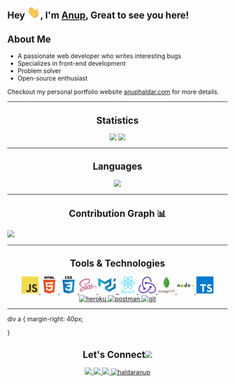 ## Hey <img src="https://raw.githubusercontent.com/ABSphreak/ABSphreak/master/gifs/Hi.gif" height="29px" />, I'm [Anup](https://anuphaldar.com/), Great to see you here!

## About Me
  -  A passionate web developer who writes interesting bugs
  -  Specializes in front-end development
  -  Problem solver
  -  Open-source enthusiast

Checkout my personal portfolio website [anuphaldar.com](https://anuphaldar.com) for more details.
  
  
---
<h2 align="center">Statistics </h2>
<p align="center">
<img width="48%" src="https://github-readme-stats.vercel.app/api?username=haldaranup&show_icons=true&theme=tokyonight" />     
 <img width="48%" src="https://github-readme-streak-stats.herokuapp.com/?user=haldaranup&show_icons=true&theme=tokyonight" />
     <p/>



     
---
<h2 align="center">Languages</h2>
<p align="center">
<img src="https://github-readme-stats.vercel.app/api/top-langs/?username=haldaranup&layout=compact&theme=tokyonight" />
    <p/>

---
<h2 align="center">Contribution Graph 📊</h2>

<img src="https://activity-graph.herokuapp.com/graph?username=haldaranup&theme=chartreuse-dark" />    
    
---
 <h2 align="center">Tools & Technologies </h2>
<p align="center"> <a href="https://developer.mozilla.org/en-US/docs/Web/JavaScript" target="_blank" rel="noreferrer"> <img src="https://raw.githubusercontent.com/devicons/devicon/master/icons/javascript/javascript-original.svg" alt="javascript" width="40" height="40"/> </a> <a href="https://www.w3.org/html/" target="_blank" rel="noreferrer"> <img src="https://raw.githubusercontent.com/devicons/devicon/master/icons/html5/html5-original-wordmark.svg" alt="html5" width="40" height="40"/> <a href="https://www.w3schools.com/css/" target="_blank" rel="noreferrer"> <img src="https://raw.githubusercontent.com/devicons/devicon/master/icons/css3/css3-original-wordmark.svg" alt="css3" width="40" height="40"/> </a> <a href="https://sass-lang.com" target="_blank" rel="noreferrer"> <img src="https://raw.githubusercontent.com/devicons/devicon/master/icons/sass/sass-original.svg" alt="sass" width="40" height="40"/> </a> <a href="https://mui.com" target="_blank" rel="noreferrer">  <img src="https://github.com/devicons/devicon/blob/master/icons/materialui/materialui-original.svg" title="Material UI" alt="Material UI" width="40" height="40"/>&nbsp; </a> <a href="https://reactjs.org/" target="_blank" rel="noreferrer"> <img src="https://raw.githubusercontent.com/devicons/devicon/master/icons/react/react-original-wordmark.svg" alt="react" width="40" height="40"/> </a> <a href="https://redux.js.org" target="_blank" rel="noreferrer"> <img src="https://raw.githubusercontent.com/devicons/devicon/master/icons/redux/redux-original.svg" alt="redux" width="40" height="40"/> </a> <a href="https://www.mongodb.com/" target="_blank" rel="noreferrer"> <img src="https://raw.githubusercontent.com/devicons/devicon/master/icons/mongodb/mongodb-original-wordmark.svg" alt="mongodb" width="40" height="40"/> </a> <a href="https://nodejs.org" target="_blank" rel="noreferrer"> <img src="https://raw.githubusercontent.com/devicons/devicon/master/icons/nodejs/nodejs-original-wordmark.svg" alt="nodejs" width="40" height="40"/> </a> <a href="https://www.typescriptlang.org/" target="_blank" rel="noreferrer"> <img src="https://raw.githubusercontent.com/devicons/devicon/master/icons/typescript/typescript-original.svg" alt="typescript" width="40" height="40"/> </a> <a href="https://heroku.com" target="_blank" rel="noreferrer"> <img src="https://www.vectorlogo.zone/logos/heroku/heroku-icon.svg" alt="heroku" width="40" height="40"/> </a> <a href="https://postman.com" target="_blank" rel="noreferrer"> <img src="https://www.vectorlogo.zone/logos/getpostman/getpostman-icon.svg" alt="postman" width="40" height="40"/> </a> <a href="https://git-scm.com/" target="_blank" rel="noreferrer"> <img src="https://www.vectorlogo.zone/logos/git-scm/git-scm-icon.svg" alt="git" width="40" height="40"/> </a>  </p>



 
 

<!--  <a href="https://expressjs.com" target="_blank" rel="noreferrer"> <img src="https://raw.githubusercontent.com/devicons/devicon/master/icons/express/express-original-wordmark.svg" alt="express" width="40" height="40"/> </a> -->
 

<!-- <a href="https://www.figma.com/" target="_blank" rel="noreferrer"> <img src="https://www.vectorlogo.zone/logos/figma/figma-icon.svg" alt="figma" width="40" height="40"/> </a> -->




___
  
div a {
  margin-right: 40px;
  
  }  
<h2 align="center">Let's Connect<img src="https://raw.githubusercontent.com/ShahriarShafin/ShahriarShafin/main/Assets/handshake.gif" height="32px"> </h2>
 <div align="center">
<a href="https://www.linkedin.com/in/haldar-anup">
 <img width="28px" src="https://cdn-icons-png.flaticon.com/512/174/174857.png"  />

</a>
<a href="https://twitter.com/haldar_anup1" target="_blank">
 <img height="28px" src="https://logodownload.org/wp-content/uploads/2014/09/twitter-logo-6.png" />

</a>
<!-- 
<a href="mailto:haldaranup.github@gmail.com">
  <img align="left" width="26px" src="https://cdn-icons-png.flaticon.com/512/281/281769.png" />
</a> -->

  
  

<a href="https://www.instagram.com/haldaranup1/">
 <img width="28px" src="https://upload.wikimedia.org/wikipedia/commons/thumb/a/a5/Instagram_icon.png/1024px-Instagram_icon.png" />

</a>
  
<a href="https://medium.com/@haldaranup" target="blank">
  <img height="28px" src="https://raw.githubusercontent.com/rahuldkjain/github-profile-readme-generator/master/src/images/icons/Social/medium.svg" alt="haldaranup" />
 </a>
  
<!-- <a href="https://www.leetcode.com/haldaranup" target="blank"><img align="center" src="https://raw.githubusercontent.com/rahuldkjain/github-profile-readme-generator/master/src/images/icons/Social/leet-code.svg" alt="haldaranup" height="30" width="40" display="inline" />
</a> -->
  
 </div>



 


<!-- **haldaranup/haldaranup** is a ✨ _special_ ✨ repository because its `README.md` (this file) appears on your GitHub profile.

Here are some ideas to get you started:

- 🔭 I’m currently working on ...
- 🌱 I’m currently learning ...
- 👯 I’m looking to collaborate on ...
- 🤔 I’m looking for help with ...
- 💬 Ask me about ...
- 📫 How to reach me: ...
- 😄 Pronouns: ...
- ⚡ Fun fact: ... -->

